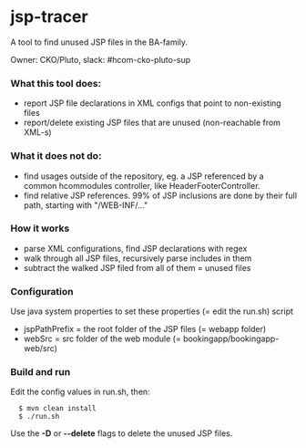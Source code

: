 # jsp-tracer

A tool to find unused JSP files in the BA-family.

Owner: CKO/Pluto, slack: #hcom-cko-pluto-sup

### What this tool does:
  - report JSP file declarations in XML configs that point to non-existing files
  - report/delete existing JSP files that are unused (non-reachable from XML-s)

### What it does not do:
  - find usages outside of the repository, eg. a JSP referenced by a common
    hcommodules controller, like HeaderFooterController.
  - find relative JSP references. 99% of JSP inclusions are done by their full
    path, starting with "/WEB-INF/..."

### How it works
  - parse XML configurations, find JSP declarations with regex
  - walk through all JSP files, recursively parse includes in them
  - subtract the walked JSP filed from all of them = unused files

### Configuration
Use java system properties to set these properties (= edit the run.sh) script
  - jspPathPrefix = the root folder of the JSP files (= webapp folder)
  - webSrc = src folder of the web module (= bookingapp/bookingapp-web/src)

### Build and run
Edit the config values in run.sh, then:

```
  $ mvn clean install
  $ ./run.sh
```

Use the **-D** or **--delete** flags to delete the unused JSP files.